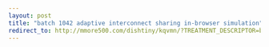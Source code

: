 ```yaml
---
layout: post
title: "batch 1042 adaptive interconnect sharing in-browser simulation"
redirect_to: http://mmore500.com/dishtiny/kqvmn/?TREATMENT_DESCRIPTOR=batch~1042,step~1024,pop~3,id1~wt
---
```

